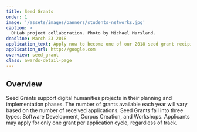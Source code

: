 ```yaml
---
title: Seed Grants
order: 1
image: '/assets/images/banners/students-networks.jpg'
caption: >
  DHLab project collaboration. Photo by Michael Marsland.
deadline: March 23 2018
application_text: Apply now to become one of our 2018 seed grant recipients.
application_url: http://google.com
overview: seed_grant
class: awards-detail-page
---
```


<h2 class='subheading'>Overview</h2>

Seed Grants support digital humanities projects in their planning and implementation phases. The number of grants available each year will vary based on the number of received applications. Seed Grants fall into three types: Software Development, Corpus Creation, and Workshops. Applicants may apply for only one grant per application cycle, regardless of track.